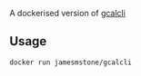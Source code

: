A dockerised version of [gcalcli](https://github.com/insanum/gcalcli)
## Usage
`docker run jamesmstone/gcalcli`
